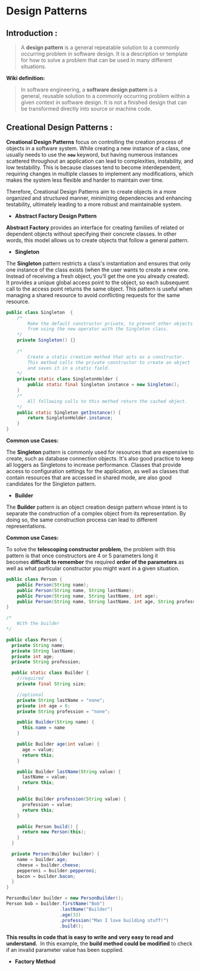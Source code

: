 # Design Patterns

## Introduction :

> A **design pattern** is a general repeatable solution to a commonly occurring problem in software design. It is a description or template for how to solve a problem that can be used in many different situations.
> 

**Wiki definition:** 

> In software engineering, a **software design pattern** is a general, reusable solution to a commonly occurring problem within a given context in software design. It is not a finished design that can be transformed directly into source or machine code.
> 

## Creational Design Patterns ****:****

**Creational Design Patterns** focus on controlling the creation process of objects in a software system. While creating a new instance of a class, one usually needs to use the **`new`**
 keyword, but having numerous instances scattered throughout an application can lead to complexities, instability, and low testability. This is because classes tend to become interdependent, requiring changes in multiple classes to implement any modifications, which makes the system less flexible and harder to maintain over time. 

Therefore, Creational Design Patterns aim to create objects in a more organized and structured manner, minimizing dependencies and enhancing testability, ultimately leading to a more robust and maintainable system.

- ****Abstract Factory Design Pattern****

**Abstract Factory** provides an interface for creating families of related or dependent objects without specifying their concrete classes. In other words, this model allows us to create objects that follow a general pattern. 

- **Singleton**

The **Singleton** pattern restricts a class's instantiation and ensures that only one instance of the class exists (when the user wants to create a new one. Instead of receiving a fresh object, you’ll get the one you already created). It provides a unique global access point to the object, so each subsequent call to the access point returns the same object. This pattern is useful when managing a shared resource to avoid conflicting requests for the same resource.

```java
public class Singleton  { 
	/*
		Make the default constructor private, to prevent other objects 
		from using the new operator with the Singleton class.
	*/   
    private Singleton() {}
    
	/*
		Create a static creation method that acts as a constructor. 
		This method calls the private constructor to create an object 
		and saves it in a static field. 
	*/
    private static class SingletonHolder {    
        public static final Singleton instance = new Singleton();
    }
	/*
		All following calls to this method return the cached object.
	*/
    public static Singleton getInstance() {    
        return SingletonHolder.instance;    
    }
}
```
**Common use Cases:** 

The **Singleton** pattern is commonly used for resources that are expensive to create, such as database connection objects. It's also good practice to keep all loggers as Singletons to increase performance. Classes that provide access to configuration settings for the application, as well as classes that contain resources that are accessed in shared mode, are also good candidates for the Singleton pattern.

- **Builder**

The **Builder** pattern is an object creation design pattern whose intent is to separate the construction of a complex object from its representation. By doing so, the same construction process can lead to different representations.

**Common use Cases:** 

To solve the **telescoping constructor problem**, the problem with this pattern is that once constructors are 4 or 5 parameters long it becomes **difficult to remember** the required **order of the parameters** as well as what particular constructor you might want in a given situation.

```java
public class Person {
	public Person(String name);
	public Person(String name, String lastName);
	public Person(String name, String lastName, int age);
	public Person(String name, String lastName, int age, String profession);
}

/*
	With the builder
*/

public class Person {
  private String name;
  private String lastName;
  private int age;
  private String profession;

  public static class Builder {
    //required
    private final String size;

    //optional
    private String lastName = "none";
    private int age = 0;
    private String profession = "none";

    public Builder(String name) {
      this.name = name
    }

    public Builder age(int value) {
      age = value;
      return this;
    }

    public Builder lastName(String value) {
      lastName = value;
      return this;
    }

    public Builder profession(String value) {
      profession = value;
      return this;
    }

    public Person build() {
      return new Person(this);
    }
  }

  private Person(Builder builder) {
    name = builder.age;
    cheese = builder.cheese;
    pepperoni = builder.pepperoni;
    bacon = builder.bacon;
  }
}

PersonBuilder builder = new PersonBuilder();
Person bob = builder.firstName("Bob")
                    .lastName("Builder")
                    .age(33)
                    .profession("Man I love building stuff!")
                    .build();
```

**This results in code that is easy to write and very easy to read and understand.**
 In this example, the **build method could be modified** to check if an invalid parameter value has been supplied.

- **Factory Method**
